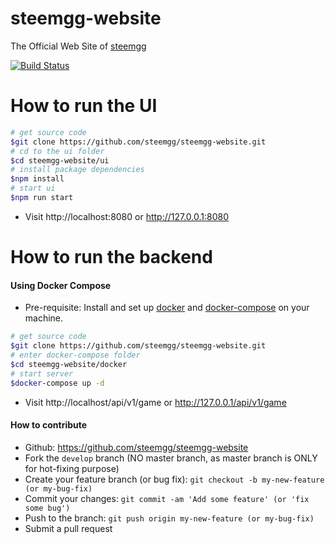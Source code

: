 # steemgg-website

The Official Web Site of [steemgg](https://steemgg.com)

[![Build Status](https://travis-ci.org/steemgg/steemgg-website.svg?branch=develop)](https://travis-ci.org/steemgg/steemitgame-website)

# How to run the UI
```bash
# get source code
$git clone https://github.com/steemgg/steemgg-website.git
# cd to the ui folder  
$cd steemgg-website/ui
# install package dependencies
$npm install 
# start ui
$npm run start 
```
* Visit http://localhost:8080 or http://127.0.0.1:8080

# How to run the backend

#### Using Docker Compose

* Pre-requisite: Install and set up [docker](https://docs.docker.com/engine/installation/) and [docker-compose](https://docs.docker.com/compose/install/) on your machine.

```bash
# get source code
$git clone https://github.com/steemgg/steemgg-website.git
# enter docker-compose folder
$cd steemgg-website/docker
# start server
$docker-compose up -d
```
* Visit http://localhost/api/v1/game or http://127.0.0.1/api/v1/game

#### How to contribute

* Github: https://github.com/steemgg/steemgg-website
* Fork the `develop` branch (NO master branch, as master branch is ONLY for hot-fixing purpose)
* Create your feature branch (or bug fix): `git checkout -b my-new-feature (or my-bug-fix)`
* Commit your changes: `git commit -am 'Add some feature' (or 'fix some bug')`
* Push to the branch: `git push origin my-new-feature (or my-bug-fix)`
* Submit a pull request
